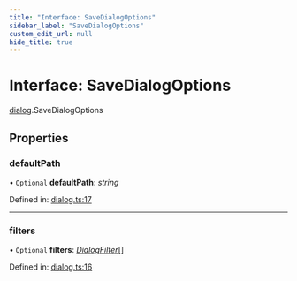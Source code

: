 ```yaml
---
title: "Interface: SaveDialogOptions"
sidebar_label: "SaveDialogOptions"
custom_edit_url: null
hide_title: true
---
```


# Interface: SaveDialogOptions

[dialog](../modules/dialog.md).SaveDialogOptions

## Properties

### defaultPath

• `Optional` **defaultPath**: *string*

Defined in: [dialog.ts:17](https://github.com/tauri-apps/tauri/blob/29a1c33a/api/src/dialog.ts#L17)

___

### filters

• `Optional` **filters**: [*DialogFilter*](dialog.dialogfilter.md)[]

Defined in: [dialog.ts:16](https://github.com/tauri-apps/tauri/blob/29a1c33a/api/src/dialog.ts#L16)
